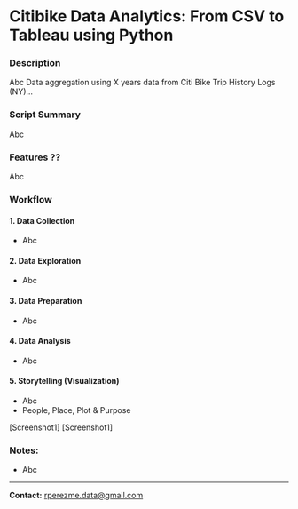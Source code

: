 # Citibike Data Analytics: From CSV to Tableau using Python

### Description
Abc
Data aggregation using X years data from Citi Bike Trip History Logs (NY)...


### Script Summary
Abc

### Features ??
Abc

### Workflow

#### 1. Data Collection
+ Abc

#### 2. Data Exploration
+ Abc

#### 3. Data Preparation
+ Abc

#### 4. Data Analysis
+ Abc

#### 5. Storytelling (Visualization)
+ Abc
+ People, Place, Plot & Purpose

[Screenshot1]
[Screenshot1]


### Notes:

+ Abc

--- 

**Contact:** [rperezme.data@gmail.com](mailto:rperezme.data@gmail.com)
